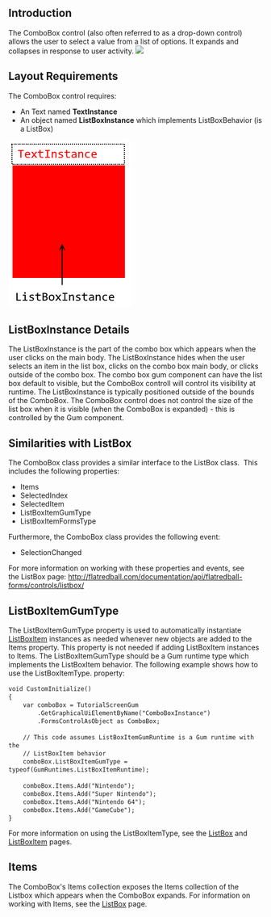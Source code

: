 ## Introduction

The ComboBox control (also often referred to as a drop-down control) allows the user to select a value from a list of options. It expands and collapses in response to user activity. [![](/wp-content/uploads/2017/12/2017-12-13_07-47-12.gif)](/wp-content/uploads/2017/12/2017-12-13_07-47-12.gif)

## Layout Requirements

The ComboBox control requires:

-   An Text named **TextInstance**
-   An object named **ListBoxInstance** which implements ListBoxBehavior (is a ListBox)

![](/media/2018-01-img_5a4b0fd700175.png)

## ListBoxInstance Details

The ListBoxInstance is the part of the combo box which appears when the user clicks on the main body. The ListBoxInstance hides when the user selects an item in the list box, clicks on the combo box main body, or clicks outside of the combo box. The combo box gum component can have the list box default to visible, but the ComboBox controll will control its visibility at runtime. The ListBoxInstance is typically positioned outside of the bounds of the ComboBox. The ComboBox control does not control the size of the list box when it is visible (when the ComboBox is expanded) - this is controlled by the Gum component.

## Similarities with ListBox

The ComboBox class provides a similar interface to the ListBox class.  This includes the following properties:

-   Items
-   SelectedIndex
-   SelectedItem
-   ListBoxItemGumType
-   ListBoxItemFormsType

Furthermore, the ComboBox class provides the following event:

-   SelectionChanged

For more information on working with these properties and events, see the ListBox page: http://flatredball.com/documentation/api/flatredball-forms/controls/listbox/

## ListBoxItemGumType

The ListBoxItemGumType property is used to automatically instantiate [ListBoxItem](/documentation/api/flatredball-forms/controls/listboxitem.md) instances as needed whenever new objects are added to the Items property. This property is not needed if adding ListBoxItem instances to Items. The ListBoxItemGumType should be a Gum runtime type which implements the ListBoxItem behavior. The following example shows how to use the ListBoxItemType. property:

``` lang:c#
void CustomInitialize()
{
    var comboBox = TutorialScreenGum
        .GetGraphicalUiElementByName("ComboBoxInstance")
        .FormsControlAsObject as ComboBox;

    // This code assumes ListBoxItemGumRuntime is a Gum runtime with the
    // ListBoxItem behavior
    comboBox.ListBoxItemGumType = typeof(GumRuntimes.ListBoxItemRuntime);

    comboBox.Items.Add("Nintendo");
    comboBox.Items.Add("Super Nintendo");
    comboBox.Items.Add("Nintendo 64");
    comboBox.Items.Add("GameCube");
}
```

For more information on using the ListBoxItemType, see the [ListBox](/documentation/api/flatredball-forms/controls/listbox.md) and [ListBoxItem](/documentation/api/flatredball-forms/controls/listboxitem.md) pages.

## Items

The ComboBox's Items collection exposes the Items collection of the Listbox which appears when the ComboBox expands. For information on working with Items, see the [ListBox](/documentation/api/flatredball-forms/controls/listbox.md) page.

## 

